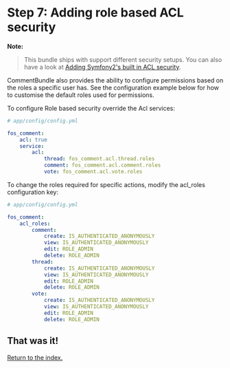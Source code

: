 Step 7: Adding role based ACL security
======================================

**Note:**

> This bundle ships with support different security setups. You can also have a look at [Adding Symfony2's built in ACL security](8-adding_symfony2s_builtin_acl_security.md).

CommentBundle also provides the ability to configure permissions based on the roles
a specific user has. See the configuration example below for how to customise the
default roles used for permissions.

To configure Role based security override the Acl services:

``` yaml
# app/config/config.yml

fos_comment:
    acl: true
    service:
        acl:
            thread: fos_comment.acl.thread.roles
            comment: fos_comment.acl.comment.roles
            vote: fos_comment.acl.vote.roles
```

To change the roles required for specific actions, modify the acl_roles configuration
key:

``` yaml
# app/config/config.yml

fos_comment:
    acl_roles:
        comment:
            create: IS_AUTHENTICATED_ANONYMOUSLY
            view: IS_AUTHENTICATED_ANONYMOUSLY
            edit: ROLE_ADMIN
            delete: ROLE_ADMIN
        thread:
            create: IS_AUTHENTICATED_ANONYMOUSLY
            view: IS_AUTHENTICATED_ANONYMOUSLY
            edit: ROLE_ADMIN
            delete: ROLE_ADMIN
        vote:
            create: IS_AUTHENTICATED_ANONYMOUSLY
            view: IS_AUTHENTICATED_ANONYMOUSLY
            edit: ROLE_ADMIN
            delete: ROLE_ADMIN
```

## That was it!
[Return to the index.](index.md)
